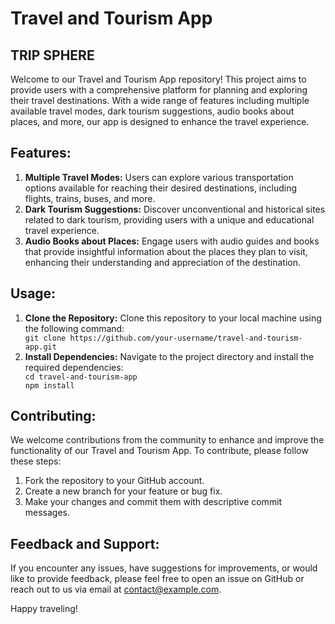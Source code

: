<!DOCTYPE html>
<html lang="en">
<head>
  <meta charset="UTF-8">
  <meta name="viewport" content="width=device-width, initial-scale=1.0">
</head>
<body>
  <h1>Travel and Tourism App</h1>
  <h2>TRIP SPHERE</h2>
  <p>Welcome to our Travel and Tourism App repository! This project aims to provide users with a comprehensive platform for planning and exploring their travel destinations. With a wide range of features including multiple available travel modes, dark tourism suggestions, audio books about places, and more, our app is designed to enhance the travel experience.</p>

  <h2>Features:</h2>
  <ol>
    <li><strong>Multiple Travel Modes:</strong> Users can explore various transportation options available for reaching their desired destinations, including flights, trains, buses, and more.</li>
    <li><strong>Dark Tourism Suggestions:</strong> Discover unconventional and historical sites related to dark tourism, providing users with a unique and educational travel experience.</li>
    <li><strong>Audio Books about Places:</strong> Engage users with audio guides and books that provide insightful information about the places they plan to visit, enhancing their understanding and appreciation of the destination.</li>
    <!-- Add more features here -->
  </ol>

  <h2>Usage:</h2>
  <ol>
    <li><strong>Clone the Repository:</strong> Clone this repository to your local machine using the following command:</li>
    <code>git clone https://github.com/your-username/travel-and-tourism-app.git</code>
    <li><strong>Install Dependencies:</strong> Navigate to the project directory and install the required dependencies:</li>
    <code>cd travel-and-tourism-app<br>npm install</code>
    <!-- Add more steps here -->
  </ol>

  <h2>Contributing:</h2>
  <p>We welcome contributions from the community to enhance and improve the functionality of our Travel and Tourism App. To contribute, please follow these steps:</p>
  <ol>
    <li>Fork the repository to your GitHub account.</li>
    <li>Create a new branch for your feature or bug fix.</li>
    <li>Make your changes and commit them with descriptive commit messages.</li>
    <!-- Add more steps here -->
  </ol>

  <h2>Feedback and Support:</h2>
  <p>If you encounter any issues, have suggestions for improvements, or would like to provide feedback, please feel free to open an issue on GitHub or reach out to us via email at <a href="mailto:contact@example.com">contact@example.com</a>.</p>

  <p>Happy traveling!</p>
</body>
</html>
